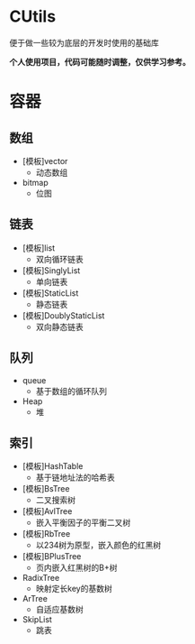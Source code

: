 # CUtils
便于做一些较为底层的开发时使用的基础库

**个人使用项目，代码可能随时调整，仅供学习参考。**

# 容器
## 数组
- [模板]vector
  - 动态数组
- bitmap
  - 位图
## 链表
- [模板]list
  - 双向循环链表
- [模板]SinglyList
  - 单向链表
- [模板]StaticList
  - 静态链表
- [模板]DoublyStaticList
  - 双向静态链表
## 队列
- queue
  - 基于数组的循环队列
- Heap
  - 堆
## 索引
- [模板]HashTable
  - 基于链地址法的哈希表
- [模板]BsTree
  - 二叉搜索树
- [模板]AvlTree
  - 嵌入平衡因子的平衡二叉树
- [模板]RbTree
  - 以234树为原型，嵌入颜色的红黑树
- [模板]BPlusTree
  - 页内嵌入红黑树的B+树
- RadixTree
  - 映射定长key的基数树
- ArTree
  - 自适应基数树
- SkipList
  - 跳表